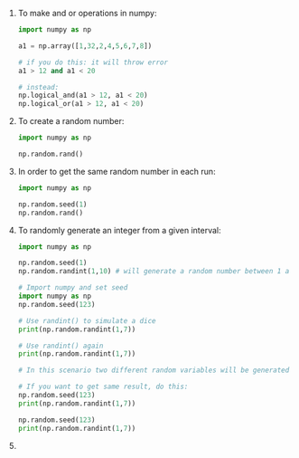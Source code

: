1. To make and or operations in numpy:

   ```python
   import numpy as np
   
   a1 = np.array([1,32,2,4,5,6,7,8])
   
   # if you do this: it will throw error
   a1 > 12 and a1 < 20
   
   # instead:
   np.logical_and(a1 > 12, a1 < 20)
   np.logical_or(a1 > 12, a1 < 20)
   ```

2. To create a random number:

   ```python
   import numpy as np
   
   np.random.rand()
   ```

3. In order to get the same random number in each run:

   ```python
   import numpy as np
   
   np.random.seed(1)
   np.random.rand()
   ```

4. To randomly generate an integer from a given interval:

   ```python
   import numpy as np
   
   np.random.seed(1)
   np.random.randint(1,10) # will generate a random number between 1 and 10
   ```

   ```python
   # Import numpy and set seed
   import numpy as np
   np.random.seed(123)
   
   # Use randint() to simulate a dice
   print(np.random.randint(1,7))
   
   # Use randint() again
   print(np.random.randint(1,7))
   
   # In this scenario two different random variables will be generated because for the first call seed is created only. 
   
   # If you want to get same result, do this:
   np.random.seed(123)
   print(np.random.randint(1,7))
   
   np.random.seed(123)
   print(np.random.randint(1,7))
   ```

5. 